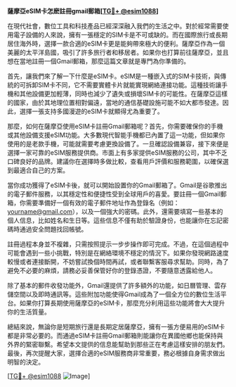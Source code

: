 **薩摩亞eSIM卡怎麽註冊gmail郵箱[[TG💪+ @esim1088](https://t.me/s/esim1088)]**

在現代社會，數位工具和科技產品已經深深融入我們的生活之中。對於經常需要使用電子設備的人來說，擁有一張穩定的SIM卡是不可或缺的。而在國際旅行或長期居住海外時，選擇一款合適的eSIM卡更是能夠帶來極大的便利。薩摩亞作為一個美麗的太平洋島國，吸引了許多旅行者和移居者。如果你也打算前往薩摩亞，並且想在當地註冊一個Gmail郵箱，那麼這篇文章就是專門為你準備的。

首先，讓我們來了解一下什麼是eSIM卡。eSIM是一種嵌入式的SIM卡技術，與傳統的可拆卸SIM卡不同，它不需要實體卡片就能實現網絡連接功能。這種技術讓手機和其他設備更加輕薄，同時也減少了遺失或損壞SIM卡的可能性。在薩摩亞這樣的國家，由於其地理位置相對偏遠，當地的通信基礎設施可能不如大都市發達。因此，選擇一張支持多國漫遊的eSIM卡就顯得尤為重要了。

那麼，如何在薩摩亞使用eSIM卡註冊Gmail郵箱呢？首先，你需要確保你的手機或其他設備支援eSIM功能。大多數現代智能手機都已內置了這一功能，但如果你使用的是老款手機，可能就需要考慮更換設備了。一旦確認設備兼容，接下來便是選擇一家可靠的eSIM服務提供商。市面上有多家提供eSIM服務的公司，其中不乏口碑良好的品牌。建議你在選擇時多做比較，查看用戶評價和服務範圍，以確保選到最適合自己的方案。

當你成功獲得了eSIM卡後，就可以開始設置你的Gmail郵箱了。Gmail是谷歌推出的電子郵件服務，以其穩定性和便捷性受到全球用戶的喜愛。要註冊一個Gmail郵箱，你需要準備好一個有效的電子郵件地址作為登錄名（例如：yourname@gmail.com），以及一個強大的密碼。此外，還需要填寫一些基本的個人信息，比如姓名和生日等。這些信息不僅有助於驗證身份，也能讓你在忘記密碼時通過安全問題找回帳號。

註冊過程本身並不複雜，只需按照提示一步步操作即可完成。不過，在這個過程中可能會遇到一些小挑戰，特別是在網絡環境不穩定的情況下。如果你發現網路速度較慢或者連接斷開，不妨嘗試換個時間再試，或者聯繫客服尋求幫助。同時，為了避免不必要的麻煩，請務必妥善保管好你的登錄憑證，不要隨意透露給他人。

除了基本的郵件收發功能外，Gmail還提供了許多額外的功能，如日曆管理、雲存儲空間以及即時通訊等。這些附加功能使得Gmail成為了一個全方位的數位生活平台。如果你打算長期使用薩摩亞的eSIM卡，那麼充分利用這些功能將會大大提升你的生活質量。

總結來說，無論你是短期旅行還是長期定居薩摩亞，擁有一張方便易用的eSIM卡都是非常必要的。而通過eSIM卡註冊Gmail郵箱則能讓你在異國他鄉也能保持與外界的緊密聯繫。希望本文提供的信息能幫助到那些正在考慮這樣安排的朋友們。最後，再次提醒大家，選擇合適的eSIM服務商非常重要，務必根據自身需求做出明智的決定。

[[TG💪+ @esim1088](https://t.me/s/esim1088) ![Image](https://i.postimg.cc/4NQfJmqS/Snipaste-2025-05-13-00-14-12.png)]